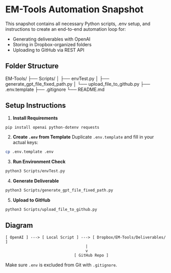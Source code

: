 # EM-Tools Automation Snapshot

This snapshot contains all necessary Python scripts, .env setup, and instructions to create an end-to-end automation loop for:

- Generating deliverables with OpenAI
- Storing in Dropbox-organized folders
- Uploading to GitHub via REST API

## Folder Structure

EM-Tools/
├── Scripts/
│   ├── envTest.py
│   ├── generate_gpt_file_fixed_path.py
│   └── upload_file_to_github.py
├── .env.template
├── .gitignore
└── README.md

## Setup Instructions

1. **Install Requirements**
```bash
pip install openai python-dotenv requests
```

2. **Create `.env` from Template**
Duplicate `.env.template` and fill in your actual keys:
```bash
cp .env.template .env
```

3. **Run Environment Check**
```bash
python3 Scripts/envTest.py
```

4. **Generate Deliverable**
```bash
python3 Scripts/generate_gpt_file_fixed_path.py
```

5. **Upload to GitHub**
```bash
python3 Scripts/upload_file_to_github.py
```

## Diagram

```
[ OpenAI ] ---> [ Local Script ] ---> [ Dropbox/EM-Tools/Deliverables/ ]
                                   |
                                   v
                              [ GitHub Repo ]
```

Make sure `.env` is excluded from Git with `.gitignore`.
